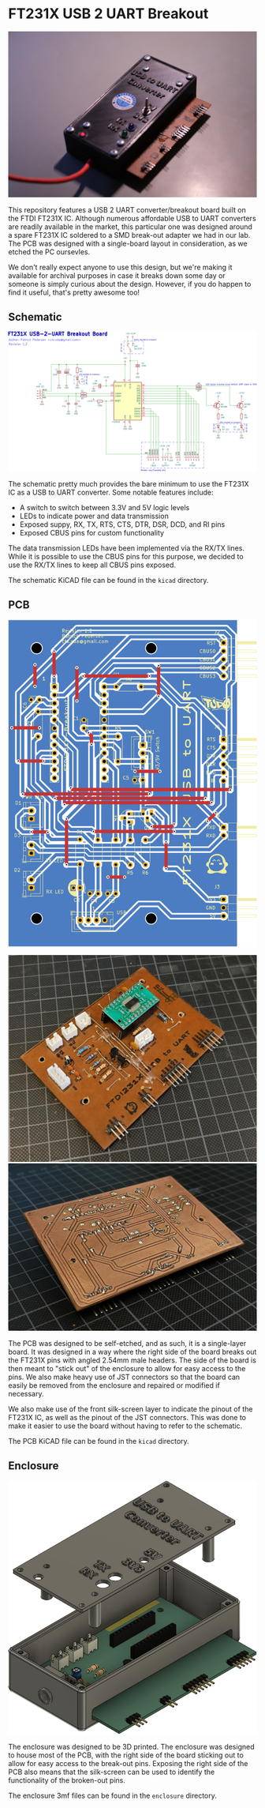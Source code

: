 # FT231X USB 2 UART Breakout

![Showcase](./images/Showcase.jpg)

This repository features a USB 2 UART converter/breakout board built on the FTDI FT231X IC. Although numerous affordable USB to UART converters are readily available in the market, this particular one was designed around a spare FT231X IC soldered to a SMD break-out adapter we had in our lab. The PCB was designed with a single-board layout in consideration, as we etched the PC oursevles.

We don't really expect anyone to use this design, but we're making it available for archival purposes in case it breaks down some day or someone is simply curious about the design. However, if you do happen to find it useful, that's pretty awesome too!

## Schematic

![Schematic](./images/Schematic.png)

The schematic pretty much provides the bare minimum to use the FT231X IC as a USB to UART converter. Some notable features include:

- A switch to switch between 3.3V and 5V logic levels
- LEDs to indicate power and data transmission
- Exposed suppy, RX, TX, RTS, CTS, DTR, DSR, DCD, and RI pins
- Exposed CBUS pins for custom functionality

The data transmission LEDs have been implemented via the RX/TX lines. While it is possible to use the CBUS pins for this purpose, we decided to use the RX/TX lines to keep all CBUS pins exposed.

The schematic KiCAD file can be found in the `kicad` directory.

## PCB

![PCB](./images/PCB.png)

![PCBPic1.png](./images/PCBPic1.jpg)
![PCBPic2.png](./images/PCBPic2.jpg)

The PCB was designed to be self-etched, and as such, it is a single-layer board. It was designed in a way where the right side of the board breaks out the FT231X pins with angled 2.54mm male headers. The side of the board is then meant to "stick out" of the enclosure to allow for easy access to the pins. We also make heavy use of JST connectors so that the board can easily be removed from the enclosure and repaired or modified if necessary.

We also make use of the front silk-screen layer to indicate the pinout of the FT231X IC, as well as the pinout of the JST connectors. This was done to make it easier to use the board without having to refer to the schematic.

The PCB KiCAD file can be found in the `kicad` directory.

## Enclosure

![Enclosure](./images/Enclosure.png)

The enclosure was designed to be 3D printed. The enclosure was designed to house most of the PCB, with the right side of the board sticking out to allow for easy access to the break-out pins. Exposing the right side of the PCB also means that the silk-screen can be used to identify the functionality of the broken-out pins.

The enclosure 3mf files can be found in the `enclosure` directory.
